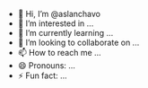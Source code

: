 - 👋 Hi, I’m @aslanchavo
- 👀 I’m interested in ...
- 🌱 I’m currently learning ...
- 💞️ I’m looking to collaborate on ...
- 📫 How to reach me ...
- 😄 Pronouns: ...
- ⚡ Fun fact: ...

<!---
aslanchavo/aslanchavo is a ✨ special ✨ repository because its `README.md` (this file) appears on your GitHub profile.
You can click the Preview link to take a look at your changes.
--->

